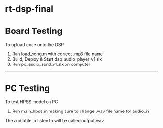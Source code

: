 # rt-dsp-final

# Board Testing

To upload code onto the DSP

1. Run load_song.m with correct .mp3 file name
2. Build, Deploy & Start dsp_audio_player_v1.slx
3. Run pc_audio_send_v1.slx on computer

---

# PC Testing

To test HPSS model on PC

1. Run main_hpss.m making sure to change .wav file name for audio_in

The audiofile to listen to will be called output.wav

